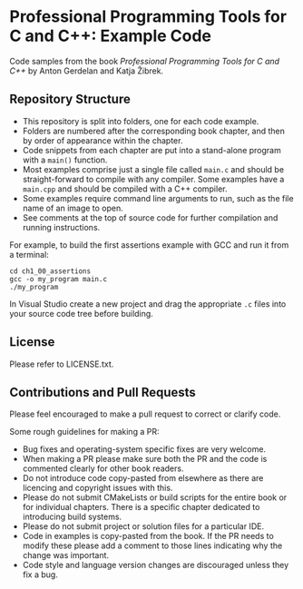 # Professional Programming Tools for C and C++: Example Code

Code samples from the book *Professional Programming Tools for C and C++* by Anton Gerdelan and Katja Žibrek.

## Repository Structure

* This repository is split into folders, one for each code example.
* Folders are numbered after the corresponding book chapter, and then by order of appearance within the chapter.
* Code snippets from each chapter are put into a stand-alone program with a `main()` function.
* Most examples comprise just a single file called `main.c` and should be straight-forward to compile with any compiler.
Some examples have a `main.cpp` and should be compiled with a C++ compiler.
* Some examples require command line arguments to run, such as the file name of an image to open.
* See comments at the top of source code for further compilation and running instructions.

For example, to build the first assertions example with GCC and run it from a terminal:

```
cd ch1_00_assertions
gcc -o my_program main.c
./my_program
```

In Visual Studio create a new project and drag the appropriate `.c` files into your source code tree before building.

## License

Please refer to LICENSE.txt.

## Contributions and Pull Requests

Please feel encouraged to make a pull request to correct or clarify code.

Some rough guidelines for making a PR:

* Bug fixes and operating-system specific fixes are very welcome.
* When making a PR please make sure both the PR and the code is commented clearly for other book readers.
* Do not introduce code copy-pasted from elsewhere as there are licencing and copyright issues with this.
* Please do not submit CMakeLists or build scripts for the entire book or for individual chapters. There is a specific chapter dedicated to introducing build systems.
* Please do not submit project or solution files for a particular IDE.
* Code in examples is copy-pasted from the book. If the PR needs to modify these please add a comment to those lines indicating why the change was important.
* Code style and language version changes are discouraged unless they fix a bug.
